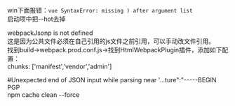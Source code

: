 win下面报错：`vue SyntaxError: missing ) after argument list`  
启动项中把--hot去掉  

webpackJsonp is not defined  
这是因为公共文件必须在自己引用的js文件之前引用，可以手动改文件引用。  
找到build→webpack.prod.conf.js→找到HtmlWebpackPlugin插件，添加如下配置：  
chunks: ['manifest','vendor','admin']  

#Unexpected end of JSON input while parsing near '...ture":"-----BEGIN PGP  
npm cache clean --force
